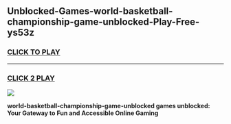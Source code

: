 
## Unblocked-Games-world-basketball-championship-game-unblocked-Play-Free-ys53z
<h3>
<a href="https://premium76.site?title=world-basketball-championship-game-unblocked&ref=21A">CLICK TO PLAY</a></h3>
<hr>

<h3>
<a href="https://premium76.site?title=world-basketball-championship-game-unblocked&ref=21A">CLICK 2 PLAY</a>
  
</h3>

<a href="https://premium76.site?title=world-basketball-championship-game-unblocked&ref=21A"><img src="https://clearcache.store/games.png"></a>


**world-basketball-championship-game-unblocked games unblocked: Your Gateway to Fun and Accessible Online Gaming**

